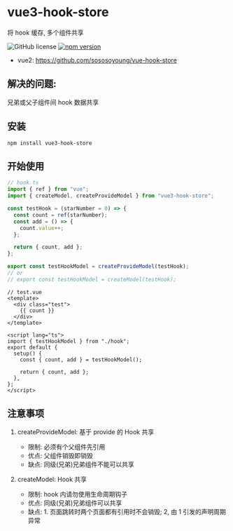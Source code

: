 # vue3-hook-store

将 hook 缓存, 多个组件共享

![GitHub license](https://img.shields.io/badge/license-MIT-blue.svg) [![npm version](https://img.shields.io/npm/v/vue3-hook-store.svg?style=flat)](https://www.npmjs.com/package/vue3-hook-store)

- vue2: https://github.com/sososoyoung/vue-hook-store

## 解决的问题:

兄弟或父子组件间 hook 数据共享

## 安装

`npm install vue3-hook-store`

## 开始使用

```js
// hook.ts
import { ref } from "vue";
import { createModel, createProvideModel } from "vue3-hook-store";

const testHook = (starNumber = 0) => {
  const count = ref(starNumber);
  const add = () => {
    count.value++;
  };

  return { count, add };
};

export const testHookModel = createProvideModel(testHook);
// or
// export const testHookModel = createModel(testHook);
```

```vue
// test.vue
<template>
  <div class="test">
    {{ count }}
  </div>
</template>

<script lang="ts">
import { testHookModel } from "./hook";
export default {
  setup() {
    const { count, add } = testHookModel();

    return { count, add };
  },
};
</script>
```

## 注意事项

1. createProvideModel: 基于 provide 的 Hook 共享
   - 限制: 必须有个父组件先引用
   - 优点: 父组件销毁即销毁
   - 缺点: 同级(兄弟)兄弟组件不能可以共享

1. createModel: Hook 共享
   - 限制: hook 内请勿使用生命周期钩子
   - 优点: 同级(兄弟)兄弟组件可以共享
   - 缺点: 1. 页面跳转时两个页面都有引用时不会销毁; 2, 由 1 引发的声明周期异常
